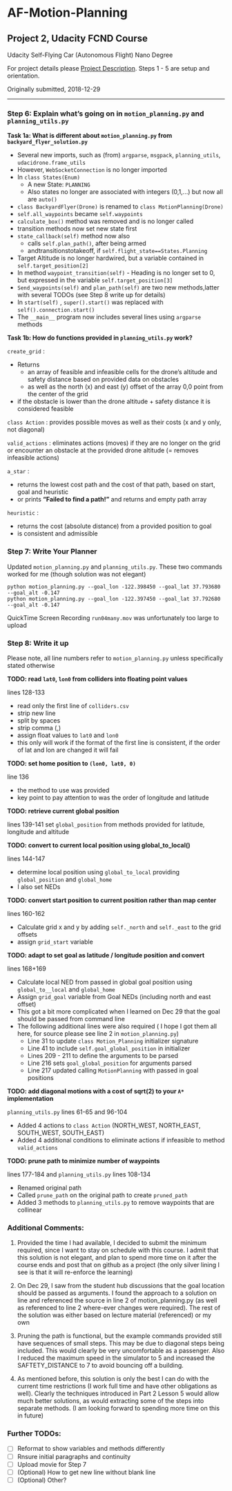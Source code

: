 # AF-Motion-Planning 
## Project 2, Udacity FCND Course 
Udacity Self-Flying Car (Autonomous Flight) Nano Degree  

For project details please [Project Description](https://github.com/udacity/FCND-Motion-Planning). Steps 1 - 5 are setup and orientation.

Originally submitted, 2018-12-29
____

### Step 6: Explain what’s going on in `motion_planning.py` and `planning_utils.py`

**Task 1a: What is different about `motion_planning.py` from `backyard_flyer_solution.py`**
- Several new imports, such as (from) `argparse`, `msgpack`, `planning_utils`, `udacidrone.frame_utils`
- However, `WebSocketConnection` is no longer imported
- In `class States(Enum)`
     - A new State: `PLANNING`
     - Also states no longer are associated with integers (0,1,...) but now all are `auto()`
- `class BackyardFlyer(Drone)` is renamed to `class MotionPlanning(Drone)`
- `self.all_waypoints` became `self.waypoints`
- `calculate_box()` method was removed and is no longer called
- transition methods now set new state first
- `state_callback(self)` method now also
     - calls `self.plan_path()`, after being armed
     - andtransitionstotakeoff, if `self.flight_state==States.Planning`
- Target Altitude is no longer hardwired, but a variable contained in `self.target_position[2]`
- In method `waypoint_transition(self)` - Heading is no longer set to 0, but expressed in the variable `self.target_position[3]`
- `Send_waypoints(self)` and `plan_path(self)` are two new methods,latter with several TODOs (see Step 8 write up for details)
- In `start(self)` , `super().start()` was replaced with `self().connection.start()`
- The `__main__` program now includes several lines using `argparse` methods

**Task 1b: How do functions provided in `planning_utils.py` work?**

`create_grid` :
- Returns
     - an array of feasible and infeasible cells for the drone’s altitude and safety distance based on provided data on obstacles
     - as well as the north (x) and east (y) offset of the array 0,0 point from the center of the grid
- if the obstacle is lower than the drone altitude + safety distance it is considered feasible 

`class Action` : provides possible moves as well as their costs (x and y only, not diagonal)

`valid_actions` : eliminates actions (moves) if they are no longer on the grid or encounter an obstacle at the provided drone altitude (= removes infeasible actions)

`a_star` :
- returns the lowest cost path and the cost of that path, based on start, goal and heuristic
- or prints **“Failed to find a path!”** and returns and empty path array

`heuristic` :
- returns the cost (absolute distance) from a provided position to goal
- is consistent and admissible


### Step 7: Write Your Planner

Updated `motion_planning.py` and `planning_utils.py`. These two commands worked for me (though solution was not elegant)
```
python motion_planning.py --goal_lon -122.398450 --goal_lat 37.793680 --goal_alt -0.147 
python motion_planning.py --goal_lon -122.397450 --goal_lat 37.792680 --goal_alt -0.147
```
QuickTime Screen Recording `run04many.mov` was unfortunately too large to upload

### Step 8: Write it up

Please note, all line numbers refer to `motion_planning.py` unless specifically stated otherwise

**TODO: read `lat0`, `lon0` from colliders into floating point values**

lines 128-133
- read only the first line of `colliders.csv`
- strip new line
- split by spaces
- strip comma (,)
- assign float values to `lat0` and `lon0`
- this only will work if the format of the first line is consistent, if the order of lat and lon are changed
it will fail

**TODO: set home position to `(lon0, lat0, 0)`**

line 136
- the method to use was provided
- key point to pay attention to was the order of longitude and latitude 

**TODO: retrieve current global position**

lines 139-141
set `global_position` from methods provided for latitude, longitude and altitude

**TODO: convert to current local position using global_to_local()**

lines 144-147
- determine local position using `global_to_local` providing `global_position` and
`global_home`
- I also set NEDs

**TODO: convert start position to current position rather than map center**

lines 160-162
- Calculate grid x and y by adding `self._north` and `self._east` to the grid offsets
- assign `grid_start` variable

**TODO: adapt to set goal as latitude / longitude position and convert**

lines 168+169
- Calculate local NED from passed in global goal position using `global_to__local` and `global_home`
- Assign `grid_goal` variable from Goal NEDs (including north and east offset)
- This got a bit more complicated when I learned on Dec 29 that the goal should be passed from
command line
- The following additional lines were also required ( I hope I got them all here, for source please see
line 2 in `motion_planning.py`)
     - Line 31 to update `class Motion_Planning` initializer signature
     - Line 41 to include `self.goal_global_position` in initializer
     - Lines 209 - 211 to define the arguments to be parsed
     - Line 216 sets `goal_global_position` for arguments parsed
     - Line 217 updated calling `MotionPlanning` with passed in goal positions

**TODO: add diagonal motions with a cost of sqrt(2) to your `A*` implementation**

`planning_utils.py` lines 61-65 and 96-104
- Added 4 actions to `class Action` (NORTH_WEST, NORTH_EAST, SOUTH_WEST, SOUTH_EAST)
- Added 4 additional conditions to eliminate actions if infeasible to method `valid_actions`

**TODO: prune path to minimize number of waypoints**

lines 177-184 and `planning_utils.py` lines 108-134
- Renamed original path
- Called `prune_path` on the original path to create `pruned_path`
- Added 3 methods to `planning_utils.py` to remove waypoints that are collinear

### Additional Comments:

1. Provided the time I had available, I decided to submit the minimum required, since I want to stay on schedule with this course. I admit that this solution is not elegant, and plan to spend more time on it after the course ends and post that on github as a project (the only silver lining I see is that it will re-enforce the learning)

2. On Dec 29, I saw from the student hub discussions that the goal location should be passed as arguments. I found the approach to a solution on line and referenced the source in line 2 of motion_planning.py (as well as referenced to line 2 where-ever changes were required). The rest of the solution was either based on lecture material (referenced) or my own

3. Pruning the path is functional, but the example commands provided still have sequences of small steps. This may be due to diagonal steps being included. This would clearly be very uncomfortable as a passenger. Also I reduced the maximum speed in the simulator to 5 and increased the SAFTETY_DISTANCE to 7 to avoid bouncing off a building.

4. As mentioned before, this solution is only the best I can do with the current time restrictions (I work full time and have other obligations as well). Clearly the techniques introduced in Part 2 Lesson 5 would allow much better solutions, as would extracting some of the steps into separate methods. (I am looking forward to spending more time on this in future)


### Further TODOs:

- [ ] Reformat to show variables and methods differently
- [ ] Rnsure initial paragraphs and continuity 
- [ ] Upload movie for Step 7
- [ ] (Optional) How to get new line without blank line
- [ ] \(Optional) Other?
